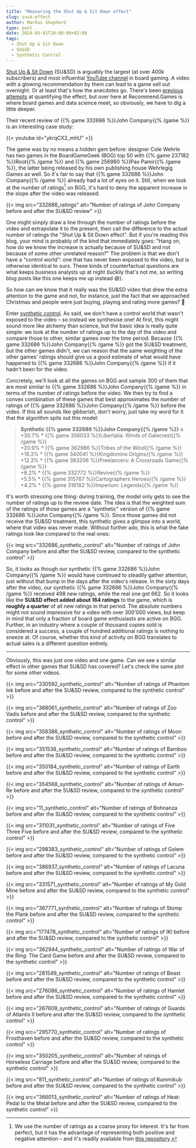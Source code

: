 ```yaml
---
title: "Measuring the Shut Up & Sit Down effect"
slug: susd-effect
author: Markus Shepherd
type: post
date: 2024-03-01T20:00:00+02:00
tags:
  - Shut Up & Sit Down
  - SU&SD
  - Synthetic Control
---
```


[Shut Up & Sit Down](https://www.shutupandsitdown.com/) (SU&SD) is arguably the largest (at over 400k subscribers) and most influential [YouTube channel](https://www.youtube.com/@shutupandsitdown) in board gaming. A video with a glowing recommendation by them can lead to a game sell out overnight. Or at least that's how the anecdotes go. There's been [previous attempts](https://www.reddit.com/r/boardgames/comments/ngqoow/i_tried_to_quantify_the_shut_up_sit_down_effect/) at quantifying the effect, but over here at Recommend.Games is where board games and data science meet, so obviously, we have to dig a little deeper.

Their recent review of {{% game 332686 %}}John Company{{% /game %}} is an interesting case study:

{{< youtube id="ykrqCX2_mhU" >}}

The game was by no means a hidden gem before: designer Cole Wehrle has two games in the BoardGameGeek (BGG) top 50 with {{% game 237182 %}}Root{{% /game %}} and {{% game 256960 %}}Pax Pamir{{% /game %}}, the latter being released by his own publishing house Wehrlegig Games as well. So it's fair to say that {{% game 332686 %}}John Company{{% /game %}} already had a lot of eyes on it. Still, when we look at the number of ratings[^num_ratings] on BGG, it's hard to deny the apparent increase in the slope after the video was released:

{{< img src="332686_ratings" alt="Number of ratings of John Company before and after the SU&SD review" >}}

One might simply draw a line through the number of ratings before the video and extrapolate it to the present, then call the difference to the actual number of ratings the "Shut Up & Sit Down effect". But if you're reading this blog, your mind is probably of the kind that immediately goes: "Hang on, how do we know the increase is actually because of SU&SD and not because of some other unrelated reason?" The problem is that we don't have a "control world": one that has never been exposed to the video, but is otherwise identical to ours. These kinds of counterfactual questions are what keeps business analysts up at night (luckily that's not me, so writing blog posts like this one keeps me up instead 😅).

So how can we know that it really was the SU&SD video that drew the extra attention to the game and not, for instance, just the fact that we approached Christmas and people were just buying, playing and rating more games? 🤔

Enter [synthetic control](https://en.wikipedia.org/wiki/Synthetic_control_method). As said, we don't have a control world that wasn't exposed to the video – so instead we synthesise one! At first, this might sound more like alchemy than science, but the basic idea is really quite simple: we look at the number of ratings up to the day of the video and compare those to other, similar games over the time period. Because {{% game 332686 %}}John Company{{% /game %}} got the SU&SD treatment, but the other games didn't, we can reason that the same weighting of the other games' ratings should give us a good estimate of what would have happened to {{% game 332686 %}}John Company{{% /game %}} if it hadn't been for the video.

Concretely, we'll look at all the games on BGG and sample 300 of them that are most similar to {{% game 332686 %}}John Company{{% /game %}} in terms of the number of ratings before the video. We then try to find a convex combination of these games that best approximates the number of ratings of {{% game 332686 %}}John Company{{% /game %}} before the video. If this all sounds like gibberish, don't worry, just take my word for it that the algorithm spits out this model:

> **Synthetic {{% game 332686 %}}John Company{{% /game %}} =**  
> +30.7% * {{% game 356033 %}}Libertalia: Winds of Galecrest{{% /game %}}  
> +20.9% * {{% game 362986 %}}Tribes of the Wind{{% /game %}}  
> +18.3% * {{% game 340041 %}}Kingdomino Origins{{% /game %}}  
> +12.3% * {{% game 383206 %}}Freelancers: A Crossroads Game{{% /game %}}  
> +8.2% * {{% game 332772 %}}Revive{{% /game %}}  
> +5.5% * {{% game 315767 %}}Cartographers Heroes{{% /game %}}  
> +4.2% * {{% game 318182 %}}Imperium: Legends{{% /game %}}

It's worth stressing one thing: during training, the model only gets to see the number of ratings up to the review date. The idea is that the weighted sum of the ratings of those games are a "synthetic" version of {{% game 332686 %}}John Company{{% /game %}}. Since those games did not receive the SU&SD treatment, this synthetic gives a glimpse into a world, where that video was never made. Without further ado, this is what the fake ratings look like compared to the real ones:

{{< img src="332686_synthetic_control" alt="Number of ratings of John Company before and after the SU&SD review, compared to the synthetic control" >}}

So, it looks as though our synthetic {{% game 332686 %}}John Company{{% /game %}} would have continued to steadily gather attention, just without that bump in the days after the video's release. In the sixty days after the video, our synthetic {{% game 332686 %}}John Company{{% /game %}} received 498 new ratings, while the real one got 662. So it looks like the **SU&SD effect added about 164 ratings** to the game, which is **roughly a quarter** of all new ratings in that period. The absolute numbers might not sound impressive for a video with over 300'000 views, but keep in mind that only a fraction of board game enthusiasts are active on BGG. Further, in an industry where a couple of thousand copies sold is considered a success, a couple of hundred additional ratings is nothing to sneeze at. Of course, whether this kind of activity on BGG translates to actual sales is a different question entirely.

---

Obviously, this was just one video and one game. Can we see a similar effect in other games that SU&SD has covered? Let's check the same plot for some other videos.

{{< img src="330592_synthetic_control" alt="Number of ratings of Phantom Ink before and after the SU&SD review, compared to the synthetic control" >}}

{{< img src="368061_synthetic_control" alt="Number of ratings of Zoo Vadis before and after the SU&SD review, compared to the synthetic control" >}}

{{< img src="358386_synthetic_control" alt="Number of ratings of Moon before and after the SU&SD review, compared to the synthetic control" >}}

{{< img src="351538_synthetic_control" alt="Number of ratings of Bamboo before and after the SU&SD review, compared to the synthetic control" >}}

{{< img src="350184_synthetic_control" alt="Number of ratings of Earth before and after the SU&SD review, compared to the synthetic control" >}}

{{< img src="354568_synthetic_control" alt="Number of ratings of Amun-Re before and after the SU&SD review, compared to the synthetic control" >}}

{{< img src="11_synthetic_control" alt="Number of ratings of Bohnanza before and after the SU&SD review, compared to the synthetic control" >}}

{{< img src="311031_synthetic_control" alt="Number of ratings of Five Three Five before and after the SU&SD review, compared to the synthetic control" >}}

{{< img src="298383_synthetic_control" alt="Number of ratings of Golem before and after the SU&SD review, compared to the synthetic control" >}}

{{< img src="386937_synthetic_control" alt="Number of ratings of Lacuna before and after the SU&SD review, compared to the synthetic control" >}}

{{< img src="331571_synthetic_control" alt="Number of ratings of My Gold Mine before and after the SU&SD review, compared to the synthetic control" >}}

{{< img src="367771_synthetic_control" alt="Number of ratings of Stomp the Plank before and after the SU&SD review, compared to the synthetic control" >}}

{{< img src="177478_synthetic_control" alt="Number of ratings of IKI before and after the SU&SD review, compared to the synthetic control" >}}

{{< img src="362944_synthetic_control" alt="Number of ratings of War of the Ring: The Card Game before and after the SU&SD review, compared to the synthetic control" >}}

{{< img src="281549_synthetic_control" alt="Number of ratings of Beast before and after the SU&SD review, compared to the synthetic control" >}}

{{< img src="276086_synthetic_control" alt="Number of ratings of Hamlet before and after the SU&SD review, compared to the synthetic control" >}}

{{< img src="267609_synthetic_control" alt="Number of ratings of Guards of Atlantis II before and after the SU&SD review, compared to the synthetic control" >}}

{{< img src="295770_synthetic_control" alt="Number of ratings of Frosthaven before and after the SU&SD review, compared to the synthetic control" >}}

{{< img src="350205_synthetic_control" alt="Number of ratings of Horseless Carriage before and after the SU&SD review, compared to the synthetic control" >}}

{{< img src="811_synthetic_control" alt="Number of ratings of Rummikub before and after the SU&SD review, compared to the synthetic control" >}}

{{< img src="366013_synthetic_control" alt="Number of ratings of Heat: Pedal to the Metal before and after the SU&SD review, compared to the synthetic control" >}}

<!-- TODO: Pick a couple of representative plots, e.g., unknown and boosted, known and moderate effect, no or negative effect. -->
<!-- TODO: Result table for all (?) videos, conclusion about typical SU&SD effect. -->

<!-- Note: cannot exclude the possibility of a different "intervention", e.g., KS opened or fulfilled, some other review or social media mention, etc. -->
<!-- Link to articles with further details and code with actual implementation -->

[^num_ratings]: We use the number of ratings as a coarse proxy for interest. It's far from perfect, but it has the advantage of representing both positive and negative attention – and it's readily available from [this repository](https://github.com/beefsack/bgg-ranking-historicals).
<!-- TODO: Explain actual data source (collection items) better. -->
